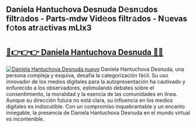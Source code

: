 ## Daniela Hantuchova Desnuda D𝚎sn𝚞dos filtr𝚊dos - Parts-mdw Vid𝚎os filtr𝚊dos - N𝚞evas f𝚘tos atr𝚊ctivas mLIx3

# <h2><a href="http://mb1ubi.tromn.icu/?c=Daniela+Hantuchova+Desnuda">🔗👉👉👉 Daniela Hantuchova Desnuda 🔗🔗</a></h2>

[![Daniela Hantuchova Desnuda nuevo](https://i.imgur.com/pEAQMta.gif)](http://mb1ubi.tromn.icu/?c=Daniela+Hantuchova+Desnuda)
Daniela Hantuchova Desnuda, una persona compleja y esquiva, desafía la categorización fácil. Su uso innovador de los medios digitales para la autopresentación ha cautivado y enfurecido a los observadores, estimulando debates sobre el consentimiento, la moralidad y la esencia de las comunidades en línea. Aunque su dirección futura no está clara, su influencia en los medios digitales es indiscutible. Con un compromiso inquebrantable y un encanto innegable, la presencia de Daniela Hantuchova Desnuda en el mundo virtual es incontenible.
